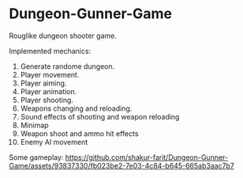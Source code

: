 # Dungeon-Gunner-Game
Rouglike dungeon shooter game.

Implemented mechanics:
 1. Generate randome dungeon.
 2. Player movement.
 3. Player aiming.
 4. Player animation.
 5. Player shooting.
 6. Weapons changing and reloading.
 7. Sound effects of shooting and weapon reloading
 8. Minimap
 9. Weapon shoot and ammo hit effects
 10. Enemy AI movement

Some gameplay:
https://github.com/shakur-farit/Dungeon-Gunner-Game/assets/93837330/fb023be2-7e03-4c84-b645-665ab3aac7b7
